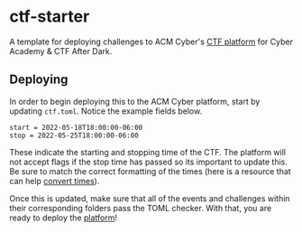# ctf-starter
A template for deploying challenges to ACM Cyber's [CTF platform](https://github.com/uclaacm/cyber-platform) for Cyber Academy &amp; CTF After Dark.

## Deploying
In order to begin deploying this to the ACM Cyber platform, start by updating ```ctf.toml```. Notice the example fields below.

```
start = 2022-05-18T18:00:00-06:00
stop = 2022-05-25T18:00:00-06:00
```

These indicate the starting and stopping time of the CTF. The platform will not accept flags if the stop time has passed so its important to update this. Be sure to match the correct formatting of the times (here is a resource that can help [convert times](http://www.timestamp-converter.com/)).

Once this is updated, make sure that all of the events and challenges within their corresponding folders pass the TOML checker. With that, you are ready to deploy the [platform](https://github.com/uclaacm/cyber-platform)!
